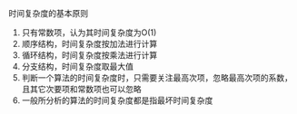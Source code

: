 时间复杂度的基本原则 

1.  只有常数项，认为其时间复杂度为O(1) 
2.  顺序结构，时间复杂度按加法进行计算
3.  循环结构，时间复杂度按乘法进行计算
4.  分支结构，时间复杂度取最大值
5.  判断一个算法的时间复杂度时，只需要关注最高次项，忽略最高次项的系数，且其它次要项和常数项也可以忽略
6.  一般所分析的算法的时间复杂度都是指最坏时间复杂度